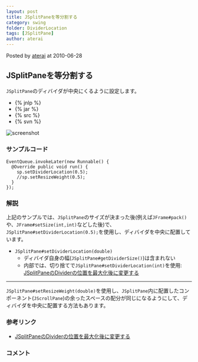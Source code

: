 ```yaml
---
layout: post
title: JSplitPaneを等分割する
category: swing
folder: DividerLocation
tags: [JSplitPane]
author: aterai
---
```


Posted by [aterai](http://terai.xrea.jp/aterai.html) at 2010-06-28

## JSplitPaneを等分割する
`JSplitPane`のディバイダが中央にくるように設定します。

- {% jnlp %}
- {% jar %}
- {% src %}
- {% svn %}

<!-- dummy comment line for breaking list -->

![screenshot](https://lh5.googleusercontent.com/_9Z4BYR88imo/TQTLR0Z5M_I/AAAAAAAAAXU/R6r6dvVJa9M/s800/DividerLocation.png)

### サンプルコード
<pre class="prettyprint"><code>EventQueue.invokeLater(new Runnable() {
  @Override public void run() {
    sp.setDividerLocation(0.5);
    //sp.setResizeWeight(0.5);
  }
});
</code></pre>

### 解説
上記のサンプルでは、`JSplitPane`のサイズが決まった後(例えば`JFrame#pack()`や、`JFrame#setSize(int,int)`などした後)で、`JSplitPane#setDividerLocation(0.5);`を使用し、ディバイダを中央に配置しています。

- `JSplitPane#setDividerLocation(double)`
    - ディバイダ自身の幅(`JSplitPane#getDividerSize()`)は含まれない
    - 内部では、切り捨てで`JSplitPane#setDividerLocation(int)`を使用: [JSplitPaneのDividerの位置を最大化後に変更する](http://terai.xrea.jp/Swing/DividerSplitRatio.html)

<!-- dummy comment line for breaking list -->

- - - -
`JSplitPane#setResizeWeight(double)`を使用し、`JSplitPane`内に配置したコンポーネント(`JScrollPane`)の余ったスペースの配分が同じになるようにして、ディバイダを中央に配置する方法もあります。

### 参考リンク
- [JSplitPaneのDividerの位置を最大化後に変更する](http://terai.xrea.jp/Swing/DividerSplitRatio.html)

<!-- dummy comment line for breaking list -->

### コメント
